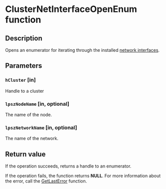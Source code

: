 # ClusterNetInterfaceOpenEnum function

## Description

Opens an
enumerator for iterating through the installed [network interfaces](https://learn.microsoft.com/previous-versions/windows/desktop/mscs/network-interfaces).

## Parameters

### `hCluster` [in]

Handle to a cluster

### `lpszNodeName` [in, optional]

The name of the node.

### `lpszNetworkName` [in, optional]

The name of the network.

## Return value

If the operation succeeds, returns a handle to an
enumerator.

If the operation fails, the function returns **NULL**. For more information about the
error, call the [GetLastError](https://learn.microsoft.com/windows/desktop/api/errhandlingapi/nf-errhandlingapi-getlasterror) function.
